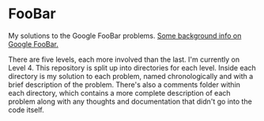 # FooBar
My solutions to the Google FooBar problems. [Some background info on Google FooBar.](http://www.geeksforgeeks.org/google-foo-bar-challenge/)

There are five levels, each more involved than the last. I'm currently on Level 4. This repository is split up into directories for each level. Inside each directory is my solution to each problem, named chronologically and with a brief description of the problem. There's also a comments folder within each directory, which contains a more complete description of each problem along with any thoughts and documentation that didn't go into the code itself. 
